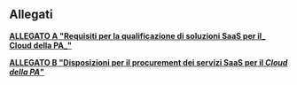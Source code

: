 ## Allegati

[**ALLEGATO A "Requisiti per la qualificazione di soluzioni SaaS per il_
Cloud della PA_"**](../allegato_a_qualificazione_SaaS_v6.html)

[**ALLEGATO B "Disposizioni per il procurement dei servizi SaaS per il _Cloud
della PA_"**](http://www.consip.it/sites/consip.it/files/Disposizioni%20per%20il%20procurement%20servizi%20SaaS%20per%20il%20Cloud%20della%20PA.PDF)

